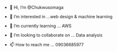 - 👋 Hi, I’m @Chukwusomaga
- 👀 I’m interested in ...web design & machine learning
- 🌱 I’m currently learning ... AWS
- 💞️ I’m looking to collaborate on ... Data analysis

- 📫 How to reach me ... 09036685977

<!---
Chukwusom24/Chukwusom24 is a ✨ special ✨ repository because its `README.md` (this file) appears on your GitHub profile.
You can click the Preview link to take a look at your changes.
--->

